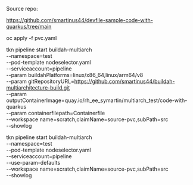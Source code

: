 

Source repo:

https://github.com/smartinus44/devfile-sample-code-with-quarkus/tree/main




oc apply -f pvc.yaml 

tkn pipeline start buildah-multiarch \
    --namespace=test \
    --pod-template nodeselector.yaml \
    --serviceaccount=pipeline \
    --param buildahPlatforms=linux/x86_64,linux/arm64/v8 \
    --param gitRepositoryURL=https://github.com/smartinus44/buildah-multiarchitecture-build.git \
    --param outputContainerImage=quay.io/rh_ee_symartin/multiarch_test/code-with-quarkus \
    --param containerfilepath=Containerfile \
    --workspace name=scratch,claimName=source-pvc,subPath=src \
    --showlog



tkn pipeline start buildah-multiarch \
    --namespace=test \
    --pod-template nodeselector.yaml \
    --serviceaccount=pipeline \
    --use-param-defaults \
    --workspace name=scratch,claimName=source-pvc,subPath=src \
    --showlog
